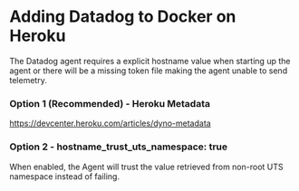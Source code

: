 # Adding Datadog to Docker on Heroku

The Datadog agent requires a explicit hostname value when starting up the agent or there will be a missing token file making the agent unable to send telemetry.

### Option 1 (Recommended) - Heroku Metadata
https://devcenter.heroku.com/articles/dyno-metadata

### Option 2 - hostname_trust_uts_namespace: true
When enabled, the Agent will trust the value retrieved from non-root UTS namespace instead of failing.